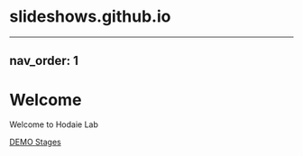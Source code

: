 # slideshows.github.io
---
nav_order: 1
---

# Welcome

Welcome to Hodaie Lab

[DEMO Stages](weights_demo/demo.html)